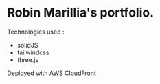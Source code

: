 # Robin Marillia's portfolio.

Technologies used :

- solidJS
- tailwindcss
- three.js

Deployed with AWS CloudFront

